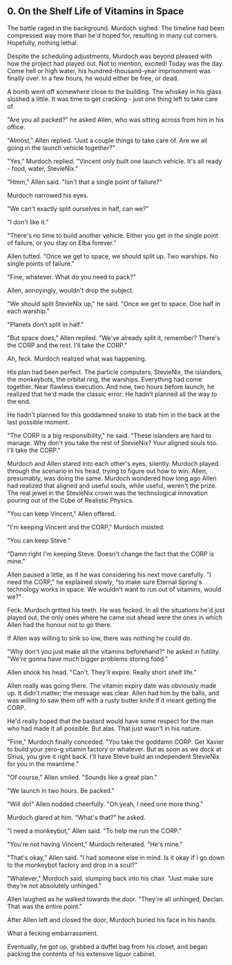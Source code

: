 ## 0. On the Shelf Life of Vitamins in Space

The battle raged in the background. Murdoch sighed. The timeline had been compressed way more than he'd hoped for, resulting in many cut corners. Hopefully, nothing lethal.

Despite the scheduling adjustments, Murdoch was beyond pleased with how the project had played out. Not to mention, excited! Today was the day. Come hell or high water, his hundred-thousand-year imprisonment was finally over. In a few hours, he would either be free, or dead.

A bomb went off somewhere close to the building. The whiskey in his glass sloshed a little. It was time to get cracking - just one thing left to take care of.

"Are you all packed?" he asked Allen, who was sitting across from him in his office.

"Almost," Allen replied. "Just a couple things to take care of. Are we all going in the launch vehicle together?"

"Yes," Murdoch replied. "Vincent only built one launch vehicle. It's all ready - food, water, StevieNix."

"Hmm," Allen said. "Isn't that a single point of failure?"

Murdoch narrowed his eyes.

"We can't exactly split ourselves in half, can we?"

"I don't like it."

"There's no time to build another vehicle. Either you get in the single point of failure, or you stay on Elba forever."

Allen tutted. "Once we get to space, we should split up. Two warships. No single points of failure."

"Fine, whatever. What do you need to pack?"

Allen, annoyingly, wouldn't drop the subject.

"We should split StevieNix up," he said. "Once we get to space. One half in each warship."

"Planets don't split in half."

"But space does," Allen replied. "We've already split it, remember? There's the CORP and the rest. I'll take the CORP."

Ah, feck. Murdoch realized what was happening.

His plan had been perfect. The particle computers, StevieNix, the islanders, the monkeybots, the orbital ring, the warships. Everything had come together. Near flawless execution. And now, two hours before launch, he realized that he'd made the classic error: He hadn't planned all the way to the end.

He hadn't planned for this goddamned snake to stab him in the back at the last possible moment.

"The CORP is a big responsibility," he said. "These islanders are hard to manage. Why don't you take the rest of StevieNix? Your aligned souls too. I'll take the CORP."

Murdoch and Allen stared into each other's eyes, silently. Murdoch played through the scenario in his head, trying to figure out how to win. Allen, presumably, was doing the same. Murdoch wondered how long ago Allen had realized that aligned and useful souls, while useful, weren't the prize. The real jewel in the StevieNix crown was the technological innovation pouring out of the Cube of Realistic Physics.

"You can keep Vincent," Allen offered.

"I'm keeping Vincent and the CORP," Murdoch insisted.

"You can keep Steve."

"Damn right I'm keeping Steve. Doesn't change the fact that the CORP is mine."

Allen paused a little, as if he was considering his next move carefully. "I need the CORP," he explained slowly, "to make sure Eternal Spring's technology works in space. We wouldn't want to run out of vitamins, would we?"

Feck. Murdoch gritted his teeth. He was fecked. In all the situations he'd just played out, the only ones where he came out ahead were the ones in which Allen had the honour not to go there.

If Allen was willing to sink so low, there was nothing he could do.

"Why don't you just make all the vitamins beforehand?" he asked in futility. "We're gonna have much bigger problems storing food."

Allen shook his head. "Can't. They'll expire. Really short shelf life."

Allen really was going there. The vitamin expiry date was obviously made up. It didn't matter; the message was clear. Allen had him by the balls, and was willing to saw them off with a rusty butter knife if it meant getting the CORP.

He'd really hoped that the bastard would have some respect for the man who had made it all possible. But alas. That just wasn't in his nature.

"Fine," Murdoch finally conceded. "You take the goddamn CORP. Get Xavier to build your zero-g vitamin factory or whatever. But as soon as we dock at Sirius, you give it right back. I'll have Steve build an independent StevieNix for you in the meantime."

"Of course," Allen smiled. "Sounds like a great plan."

"We launch in two hours. Be packed."

"Will do!" Allen nodded cheerfully. "Oh yeah, I need one more thing."

Murdoch glared at him. "What's that?" he asked.

"I need a monkeybot," Allen said. "To help me run the CORP."

"You're not having Vincent," Murdoch reiterated. "He's mine."

"That's okay," Allen said. "I had someone else in mind. Is it okay if I go down to the monkeybot factory and drop in a soul?"

"Whatever," Murdoch said, slumping back into his chair. "Just make sure they're not absolutely unhinged."

Allen laughed as he walked towards the door. "They're all unhinged, Declan. That was the entire point."

After Allen left and closed the door, Murdoch buried his face in his hands.

What a fecking embarrassment.

Eventually, he got up, grabbed a duffel bag from his closet, and began packing the contents of his extensive liquor cabinet.
